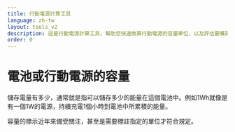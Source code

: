 ```yaml
---
title: 行動電源計算工具
language: zh-tw
layout: tools_v2
description: 這是行動電源計算工具，幫助您快速換算行動電源的容量單位，以及評估要購買多大的行動電源來符合您的需求。
order: 0
---
```


# 電池或行動電源的容量

儲存電量有多少，通常就是指可以儲存多少的能量在這個電池中。例如1Wh就像是有一個1W的電源，持續充電1個小時到電池中所累積的能量。

容量的標示近年來備受關注，甚至是需要標註指定的單位才符合規定。
